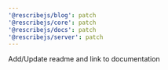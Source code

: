 ```yaml
---
'@rescribejs/blog': patch
'@rescribejs/core': patch
'@rescribejs/docs': patch
'@rescribejs/server': patch
---
```


Add/Update readme and link to documentation
